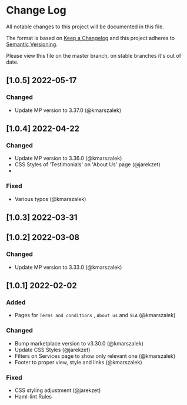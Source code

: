 # Change Log
All notable changes to this project will be documented in this file.

The format is based on [Keep a Changelog](http://keepachangelog.com/)
and this project adheres to [Semantic Versioning](http://semver.org/).

Please view this file on the master branch, on stable branches it's out of date.

## [1.0.5] 2022-05-17

### Changed
- Update MP version to 3.37.0 (@kmarszalek)

## [1.0.4] 2022-04-22

### Changed
- Update MP version to 3.36.0 (@kmarszalek)
- CSS Styles of 'Testimonials' on 'About Us' page (@jarekzet)
- 
### Fixed
- Various typos (@kmarszalek)

## [1.0.3] 2022-03-31

## [1.0.2] 2022-03-08

### Changed
- Update MP version to 3.33.0 (@kmarszalek)

## [1.0.1] 2022-02-02

### Added
- Pages for `Terms and conditions` , `About us` and `SLA` (@kmarszalek)

### Changed
- Bump marketplace version to v3.30.0 (@kmarszalek)
- Update CSS Styles (@jarekzet)
- Filters on Services page to show only relevant one (@kmarszalek)
- Footer to proper view, style and links (@kmarszalek)

### Fixed
- CSS styling adjustment (@jarekzet)
- Haml-lint Rules
